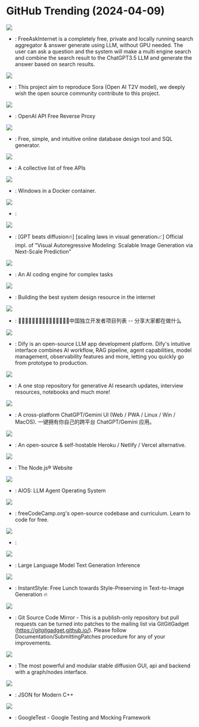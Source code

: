 # GitHub Trending (2024-04-09)

![](https://img.shields.io/badge/Python-New%201-green?style=flat-square&logo=appveyor)
- [](https://github.comundefined): FreeAskInternet is a completely free, private and locally running search aggregator & answer generate using LLM, without GPU needed. The user can ask a question and the system will make a multi engine search and combine the search result to the ChatGPT3.5 LLM and generate the answer based on search results.

![](https://img.shields.io/badge/Python-New%20383-green?style=flat-square&logo=appveyor)
- [](https://github.comundefined): This project aim to reproduce Sora (Open AI T2V model), we deeply wish the open source community contribute to this project.

![](https://img.shields.io/badge/TypeScript-New%20414-green?style=flat-square&logo=appveyor)
- [](https://github.comundefined): OpenAI API Free Reverse Proxy

![](https://img.shields.io/badge/JavaScript-New%20567-green?style=flat-square&logo=appveyor)
- [](https://github.comundefined): Free, simple, and intuitive online database design tool and SQL generator.

![](https://img.shields.io/badge/Python-New%20393-green?style=flat-square&logo=appveyor)
- [](https://github.comundefined): A collective list of free APIs

![](https://img.shields.io/badge/Shell-New%20297-green?style=flat-square&logo=appveyor)
- [](https://github.comundefined): Windows in a Docker container.

![](https://img.shields.io/badge/TypeScript-New%20103-green?style=flat-square&logo=appveyor)
- [](https://github.comundefined): 

![](https://img.shields.io/badge/Python-New%20332-green?style=flat-square&logo=appveyor)
- [](https://github.comundefined): [GPT beats diffusion🔥] [scaling laws in visual generation📈] Official impl. of "Visual Autoregressive Modeling: Scalable Image Generation via Next-Scale Prediction"

![](https://img.shields.io/badge/Go-New%201-green?style=flat-square&logo=appveyor)
- [](https://github.comundefined): An AI coding engine for complex tasks

![](https://img.shields.io/badge/none-New%20348-green?style=flat-square&logo=appveyor)
- [](https://github.comundefined): Building the best system design resource in the internet

![](https://img.shields.io/badge/none-New%2069-green?style=flat-square&logo=appveyor)
- [](https://github.comundefined): 👩🏿‍💻👨🏾‍💻👩🏼‍💻👨🏽‍💻👩🏻‍💻中国独立开发者项目列表 -- 分享大家都在做什么

![](https://img.shields.io/badge/Python-New%20541-green?style=flat-square&logo=appveyor)
- [](https://github.comundefined): Dify is an open-source LLM app development platform. Dify's intuitive interface combines AI workflow, RAG pipeline, agent capabilities, model management, observability features and more, letting you quickly go from prototype to production.

![](https://img.shields.io/badge/none-New%2050-green?style=flat-square&logo=appveyor)
- [](https://github.comundefined): A one stop repository for generative AI research updates, interview resources, notebooks and much more!

![](https://img.shields.io/badge/TypeScript-New%20140-green?style=flat-square&logo=appveyor)
- [](https://github.comundefined): A cross-platform ChatGPT/Gemini UI (Web / PWA / Linux / Win / MacOS). 一键拥有你自己的跨平台 ChatGPT/Gemini 应用。

![](https://img.shields.io/badge/PHP-New%20135-green?style=flat-square&logo=appveyor)
- [](https://github.comundefined): An open-source & self-hostable Heroku / Netlify / Vercel alternative.

![](https://img.shields.io/badge/TypeScript-New%20170-green?style=flat-square&logo=appveyor)
- [](https://github.comundefined): The Node.js® Website

![](https://img.shields.io/badge/Python-New%20131-green?style=flat-square&logo=appveyor)
- [](https://github.comundefined): AIOS: LLM Agent Operating System

![](https://img.shields.io/badge/TypeScript-New%20232-green?style=flat-square&logo=appveyor)
- [](https://github.comundefined): freeCodeCamp.org's open-source codebase and curriculum. Learn to code for free.

![](https://img.shields.io/badge/Rust-New%206-green?style=flat-square&logo=appveyor)
- [](https://github.comundefined): 

![](https://img.shields.io/badge/Python-New%2049-green?style=flat-square&logo=appveyor)
- [](https://github.comundefined): Large Language Model Text Generation Inference

![](https://img.shields.io/badge/Python-New%20162-green?style=flat-square&logo=appveyor)
- [](https://github.comundefined): InstantStyle: Free Lunch towards Style-Preserving in Text-to-Image Generation 🔥

![](https://img.shields.io/badge/C-New%2027-green?style=flat-square&logo=appveyor)
- [](https://github.comundefined): Git Source Code Mirror - This is a publish-only repository but pull requests can be turned into patches to the mailing list via GitGitGadget (https://gitgitgadget.github.io/). Please follow Documentation/SubmittingPatches procedure for any of your improvements.

![](https://img.shields.io/badge/Python-New%20249-green?style=flat-square&logo=appveyor)
- [](https://github.comundefined): The most powerful and modular stable diffusion GUI, api and backend with a graph/nodes interface.

![](https://img.shields.io/badge/C%2B%2B-New%2015-green?style=flat-square&logo=appveyor)
- [](https://github.comundefined): JSON for Modern C++

![](https://img.shields.io/badge/C%2B%2B-New%2017-green?style=flat-square&logo=appveyor)
- [](https://github.comundefined): GoogleTest - Google Testing and Mocking Framework

